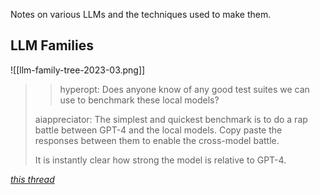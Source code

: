 Notes on various LLMs and the techniques used to make them.

## LLM Families

![[llm-family-tree-2023-03.png]]

>>hyperopt:
>>Does anyone know of any good test suites we can use to benchmark these local models?
>
>aiappreciator:
>The simplest and quickest benchmark is to do a rap battle between GPT-4 and the local models. Copy paste the responses between them to enable the cross-model battle.
>
>It is instantly clear how strong the model is relative to GPT-4.

[<cite>this thread</cite>](https://news.ycombinator.com/item?id=35349853)
